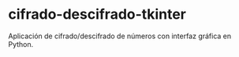 # cifrado-descifrado-tkinter
Aplicación de cifrado/descifrado de números con interfaz gráfica en Python.
